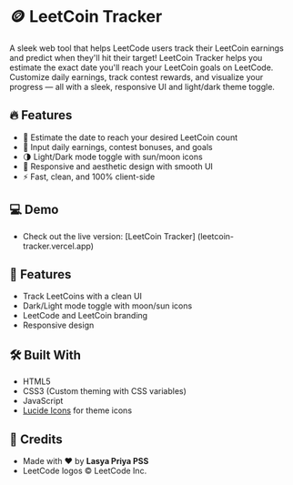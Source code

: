 # 🪙 LeetCoin Tracker

A sleek web tool that helps LeetCode users track their LeetCoin earnings and predict when they'll hit their target!
LeetCoin Tracker helps you estimate the exact date you'll reach your LeetCoin goals on LeetCode. 
Customize daily earnings, track contest rewards, and visualize your progress — all with a sleek, responsive UI and light/dark theme toggle.

## 🔥 Features

- 📅 Estimate the date to reach your desired LeetCoin count
- 🎯 Input daily earnings, contest bonuses, and goals
- 🌗 Light/Dark mode toggle with sun/moon icons
- 🎨 Responsive and aesthetic design with smooth UI
- ⚡ Fast, clean, and 100% client-side

## 💻 Demo

- Check out the live version:  [LeetCoin Tracker] (leetcoin-tracker.vercel.app)

## 🚀 Features

- Track LeetCoins with a clean UI
- Dark/Light mode toggle with moon/sun icons
- LeetCode and LeetCoin branding
- Responsive design

## 🛠️ Built With

- HTML5  
- CSS3 (Custom theming with CSS variables)  
- JavaScript  
- [Lucide Icons](https://lucide.dev) for theme icons  

## 🤝 Credits

- Made with ❤️ by **Lasya Priya PSS**  
- LeetCode logos © LeetCode Inc.
